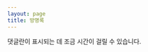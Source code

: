 ```yaml
---
layout: page
title: 방명록
---
```


댓글란이 표시되는 데 조금 시간이 걸릴 수 있습니다.

<script src="https://utteranc.es/client.js"
        repo="dimenerno/dimenerno.github.io"
        issue-term="pathname"
        theme="github-light"
        crossorigin="anonymous"
        async>
  </script>